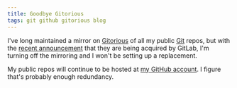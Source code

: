 ```yaml
---
title: Goodbye Gitorious
tags: git github gitorious blog
---
```


I've long maintained a mirror on [Gitorious](/wiki/Gitorious) of all my public [Git](/wiki/Git) repos, but with the [recent announcement](https://about.gitlab.com/2015/03/03/gitlab-acquires-gitorious/) that they are being acquired by GitLab, I'm turning off the mirroring and I won't be setting up a replacement.

My public repos will continue to be hosted at [my GitHub account](https://github.com/wincent). I figure that's probably enough redundancy.
